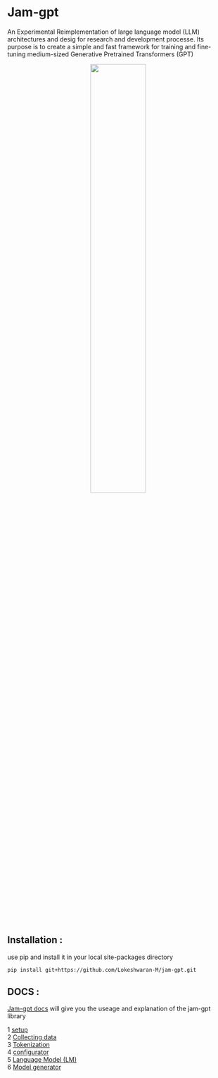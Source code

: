 # Jam-gpt

An Experimental Reimplementation of large language model (LLM) architectures and desig for research and development processe. Its purpose is to create a simple and fast framework for training and fine-tuning medium-sized Generative Pretrained Transformers (GPT)

<p align="center">
<img src="https://user-images.githubusercontent.com/80915494/263127835-0509942a-0528-4471-96fa-8eda3d4f159c.jpeg" width="50%" height="50%" >
</p>

## Installation :

use pip and install it in your local site-packages directory

```bash
pip install git+https://github.com/Lokeshwaran-M/jam-gpt.git
```

## DOCS :

[Jam-gpt docs](./docs/jam-gpt.md) will give you the useage and explanation of the jam-gpt library

1 [ setup](./docs/jam-gpt.md#1-setup)  
2 [ Collecting data](./docs/jam-gpt.md#2-collecting-data)  
3 [ Tokenization](./docs/jam-gpt.md#3-tokenization)  
4 [ configurator]()  
5 [ Language Model (LM)]()  
6 [ Model generator]()
